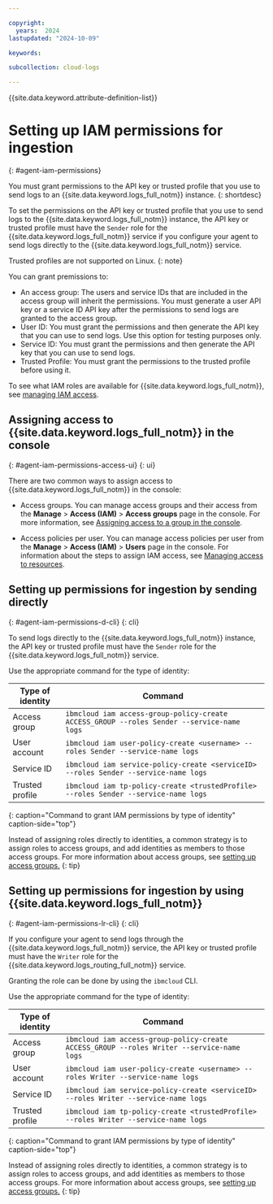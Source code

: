 ```yaml
---

copyright:
  years:  2024
lastupdated: "2024-10-09"

keywords:

subcollection: cloud-logs

---
```


{{site.data.keyword.attribute-definition-list}}


# Setting up IAM permissions for ingestion
{: #agent-iam-permissions}

You must grant permissions to the API key or trusted profile that you use to send logs to an {{site.data.keyword.logs_full_notm}} instance.
{: shortdesc}

To set the permissions on the API key or trusted profile that you use to send logs to the {{site.data.keyword.logs_full_notm}} instance, the API key or trusted profile must have the `Sender` role for the {{site.data.keyword.logs_full_notm}} service if you configure your agent to send logs directly to the {{site.data.keyword.logs_full_notm}} service.

Trusted profiles are not supported on Linux.
{: note}

You can grant premissions to:
- An access group: The users and service IDs that are included in the access group will inherit the permissions. You must generate a user API key or a service ID API key after the permissions to send logs are granted to the access group.
- User ID: You must grant the permissions and then generate the API key that you can use to send logs. Use this option for testing purposes only.
- Service ID: You must grant the permissions and then generate the API key that you can use to send logs.
- Trusted Profile: You must grant the permissions to the trusted profile before using it.

To see what IAM roles are available for {{site.data.keyword.logs_full_notm}}, see [managing IAM access](/docs/cloud-logs?topic=cloud-logs-iam).

## Assigning access to {{site.data.keyword.logs_full_notm}} in the console
{: #agent-iam-permissions-access-ui}
{: ui}

There are two common ways to assign access to {{site.data.keyword.logs_full_notm}} in the console:

* Access groups. You can manage access groups and their access from the **Manage** > **Access (IAM)** > **Access groups** page in the console. For more information, see [Assigning access to a group in the console](/docs/account?topic=account-groups&interface=ui#access_ag).

* Access policies per user. You can manage access policies per user from the **Manage** > **Access (IAM)** > **Users** page in the console. For information about the steps to assign IAM access, see [Managing access to resources](/docs/account?topic=account-assign-access-resources&interface=ui#access-resources-console).



## Setting up permissions for ingestion by sending directly
{: #agent-iam-permissions-d-cli}
{: cli}

To send logs directly to the {{site.data.keyword.logs_full_notm}} instance, the API key or trusted profile must have the `Sender` role for the {{site.data.keyword.logs_full_notm}} service.

Use the appropriate command for the type of identity:

| Type of identity  | Command |
|-------------------|---------|
| Access group      | `ibmcloud iam access-group-policy-create ACCESS_GROUP --roles Sender --service-name logs` |
| User account      | `ibmcloud iam user-policy-create <username> --roles Sender --service-name logs` |
| Service ID        | `ibmcloud iam service-policy-create <serviceID> --roles Sender --service-name logs` |
| Trusted profile   | `ibmcloud iam tp-policy-create <trustedProfile> --roles Sender --service-name logs` |
{: caption="Command to grant IAM permissions by type of identity" caption-side="top"}

Instead of assigning roles directly to identities, a common strategy is to assign roles to access groups, and add identities as members to those access groups. For more information about access groups, see [setting up access groups.](/docs/account?topic=account-groups&interface=cli)
{: tip}

## Setting up permissions for ingestion by using {{site.data.keyword.logs_full_notm}}
{: #agent-iam-permissions-lr-cli}
{: cli}

If you configure your agent to send logs through the {{site.data.keyword.logs_full_notm}} service, the API key or trusted profile must have the `Writer` role for the {{site.data.keyword.logs_routing_full_notm}} service.

Granting the role can be done by using the `ibmcloud` CLI.

Use the appropriate command for the type of identity:

| Type of identity  | Command |
|-------------------|---------|
| Access group      | `ibmcloud iam access-group-policy-create ACCESS_GROUP --roles Writer --service-name logs` |
| User account      | `ibmcloud iam user-policy-create <username> --roles Writer --service-name logs` |
| Service ID        | `ibmcloud iam service-policy-create <serviceID> --roles Writer --service-name logs` |
| Trusted profile   | `ibmcloud iam tp-policy-create <trustedProfile> --roles Writer --service-name logs` |
{: caption="Command to grant IAM permissions by type of identity" caption-side="top"}

Instead of assigning roles directly to identities, a common strategy is to assign roles to access groups, and add identities as members to those access groups. For more information about access groups, see [setting up access groups.](/docs/account?topic=account-groups&interface=cli)
{: tip}
